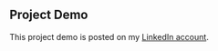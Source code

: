  ## Project Demo
 
This project demo is posted on my [LinkedIn account](https://www.linkedin.com/posts/sivabalanv10_pythondevelopment-urlshortener-codeclauseinternship-activity-7133410003222241280-g9f1?utm_source=share&utm_medium=member_desktop).
